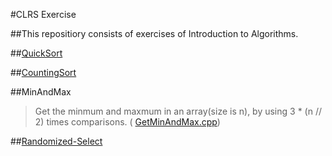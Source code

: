 #CLRS Exercise

##This repositiory consists of exercises of Introduction to Algorithms.


##[QuickSort](QuickSort.py)

##[CountingSort](CountingSort.cpp)

##MinAndMax

> Get the minmum and maxmum in an array(size is n), by using 3 * (n // 2) times comparisons. ( [GetMinAndMax.cpp](GetMinAndMax.cpp))
 
##[Randomized-Select](Randomized_Select.py)
